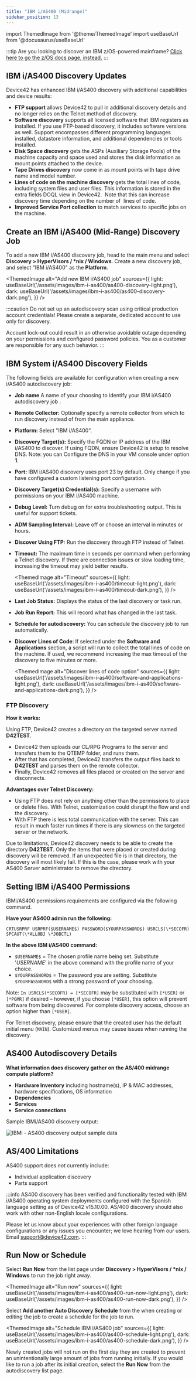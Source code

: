 ```yaml
---
title: "IBM i/AS400 (Midrange)"
sidebar_position: 13
---
```


import ThemedImage from '@theme/ThemedImage'
import useBaseUrl from '@docusaurus/useBaseUrl'

:::tip
Are you looking to discover an IBM z/OS-powered mainframe? [Click here to go the z/OS docs page, instead.](z-os-ibm-mainframe.md)
:::

## IBM i/AS400 Discovery Updates

Device42 has enhanced IBM i/AS400 discovery with additional capabilities and device results:

- **FTP support** allows Device42 to pull in additional discovery details and no longer relies on the Telnet method of discovery.
- **Software discovery** supports all licensed software that IBM registers as installed. If you use FTP-based discovery, it includes software versions as well. Support encompasses different programming languages installed, datastore information, and additional dependencies or tools installed.
- **Disk Space discovery** gets the ASPs (Auxiliary Storage Pools) of the machine capacity and space used and stores the disk information as mount points attached to the device.
- **Tape Drives discovery** now come in as mount points with tape drive name and model number.
- **Lines of code on the machine discovery** gets the total lines of code, including system files and user files. This information is stored in the extra fields DOQL view in Device42.  Note that this can increase discovery time depending on the number of  lines of code.
- **Improved Service Port collection** to match services to specific jobs on the machine.

## Create an IBM i/AS400 (Mid-Range) Discovery Job

To add a new IBM i/AS400 discovery job, head to the main menu and select **Discovery > HyperVisors / \*nix / Windows**. Create a new discovery job, and select "IBM i/AS400" as the **Platform**.

<ThemedImage
  alt="Add new IBM i/AS400 job"
  sources={{
    light: useBaseUrl('/assets/images/ibm-i-as400/as400-discovery-light.png'),
    dark: useBaseUrl('/assets/images/ibm-i-as400/as400-discovery-dark.png'),
  }}
/>

:::caution
Do not set up an autodiscovery scan using critical production account credentials! Please create a separate, dedicated account to use only for discovery.

Account lock-out could result in an otherwise avoidable outage depending on your permissions and configured password policies. You as a customer are responsible for any such behavior.
:::

## IBM System i/AS400 Discovery Fields

The following fields are available for configuration when creating a new i/AS400 autodiscovery job:

- **Job name** A name of your choosing to identify your IBM i/AS400 autodiscovery job .
- **Remote Collector:** Optionally specify a remote collector from which to run discovery instead of from the main appliance.
- **Platform:** Select "IBM i/AS400". 
- **Discovery Target(s):** Specify the FQDN or IP address of the IBM i/AS400 to discover. If using FQDN, ensure Device42 is setup to resolve DNS. Note: you can Configure the DNS in your VM console under option **1**. 
- **Port:** IBM i/AS400 discovery uses port 23 by default. Only change if you have configured a custom listening port configuration. 
- **Discovery Target(s) Credential(s):** Specify a username with permissions on your IBM i/AS400 machine.
- **Debug Level:** Turn debug on for extra troubleshooting output. This is useful for support tickets. 
- **ADM Sampling Interval:** Leave off or choose an interval in minutes or hours. 
- **Discover Using FTP:** Run the discovery through FTP instead of Telnet. 
- **Timeout:** The maximum time in seconds per command when performing a Telnet discovery. If there are connection issues or slow loading time, increasing the timeout may yield better results. 

    <ThemedImage
    alt="Timeout"
    sources={{
        light: useBaseUrl('/assets/images/ibm-i-as400/timeout-light.png'),
        dark: useBaseUrl('/assets/images/ibm-i-as400/timeout-dark.png'),
    }}
    />    

- **Last Job Status:** Displays the status of the last discovery or task run. 
- **Job Run Report:** This will record what has changed in the last task. 
- **Schedule for autodiscovery:** You can schedule the discovery job to run automatically. 
- **Discover Lines of Code**: If selected under the **Software and Applications** section, a script will run to collect the total lines of code on the machine. If used, we recommend increasing the max timeout of the discovery to five minutes or more. 

    <ThemedImage
    alt="Discover lines of code option"
    sources={{
        light: useBaseUrl('/assets/images/ibm-i-as400/software-and-applications-light.png'),
        dark: useBaseUrl('/assets/images/ibm-i-as400/software-and-applications-dark.png'),
    }}
    />        

### FTP Discovery

**How it works:**

Using FTP, Device42 creates a directory on the targeted server named **D42TEST**.
- Device42 then uploads our CL/RPG Programs to the server and transfers them to the QTEMP folder, and runs them.
- After that has completed, Device42 transfers the output files back to **D42TEST** and parses them on the remote collector.
- Finally, Device42 removes all files placed or created on the server and disconnects.

**Advantages over Telnet Discovery:**

- Using FTP does not rely on anything other than the permissions to place or delete files. With Telnet, customization could disrupt the flow and end the discovery.
- With FTP there is less total communication with the server. This can result in much faster run times if there is any slowness on the targeted server or the network.

Due to limitations, Device42 discovery needs to be able to create the directory **D42TEST**. Only the items that were placed or created during discovery will be removed. If an unexpected file is in that directory, the discovery will most likely fail. If this is the case, please work with your AS400 Server administrator to remove the directory.

## Setting IBM i/AS400 Permissions

IBMi/AS400 permissions requirements are configured via the following command. 

**Have your AS400 admin run the following:**

```
CRTUSRPRF USRPRF($USERNAME$) PASSWORD($YOURPASSWORD$) USRCLS(\*SECOFR) SPCAUT(\*ALLOBJ \*JOBCTL)
```

**In the above IBM i/AS400 command:** 

- `$USERNAME$` = The chosen profile name being set. Substitute '$USERNAME$' in the above command with the profile name of your choice. 
- `$YOURPASSWORD$` = The password you are setting. Substitute `$YOURPASSWORD$` with a strong password of your choosing. 

Note: `In USRCLS(*SECOFR) = [*SECOFR]` may be substituted with `[*USER]` or `[*PGMR]` if desired – however, if you choose `[*USER]`, this option will prevent software from being discovered. For complete discovery access, choose an option higher than `[*USER]`.

For Telnet discovery, please ensure that the created user has the default initial menu (`MAIN`). Customized menus may cause issues when running the discovery.

## AS400 Autodiscovery Details

**What information does discovery gather on the AS/400 midrange compute platform?**

- **Hardware Inventory** including hostname(s), IP & MAC addresses, hardware specifications, OS information
- **Dependencies**
- **Services**
- **Service connections**

Sample IBMi/AS400 discovery output:

![IBMi - AS400 discovery output sample data](/assets/images/IBMi-as400_sample_output.png)

## AS/400 Limitations

AS400 support does _not_ currently include:

- Individual application discovery
- Parts support

:::info
AS400 discovery has been verified and functionality tested with IBM i/AS400 operating system deployments configured with the Spanish language setting as of Device42 v15.10.00. AS/400 discovery should also work with other non-English locale configurations. 

Please let us know about your experiences with other foreign language configurations or any issues you encounter; we love hearing from our users. Email [support@device42.com](mailto:support@device42.com).
:::

## Run Now or Schedule

Select **Run Now** from the list page under **Discovery > HyperVisors / \*nix / Windows** to run the job right away.

<ThemedImage
  alt="Run now"
  sources={{
    light: useBaseUrl('/assets/images/ibm-i-as400/as400-run-now-light.png'),
    dark: useBaseUrl('/assets/images/ibm-i-as400/as400-run-now-dark.png'),
  }}
/> 


Select **Add another Auto Discovery Schedule** from the when creating or editing the job to create a schedule for the job to run.

<ThemedImage
  alt="Schedule IBM i/AS400 job"
  sources={{
    light: useBaseUrl('/assets/images/ibm-i-as400/as400-schedule-light.png'),
    dark: useBaseUrl('/assets/images/ibm-i-as400/as400-schedule-dark.png'),
  }}
/> 

Newly created jobs will not run on the first day they are created to prevent an unintentionally large amount of jobs from running initially. If you would like to run a job after its initial creation, select the **Run Now** from the autodiscovery list page.
